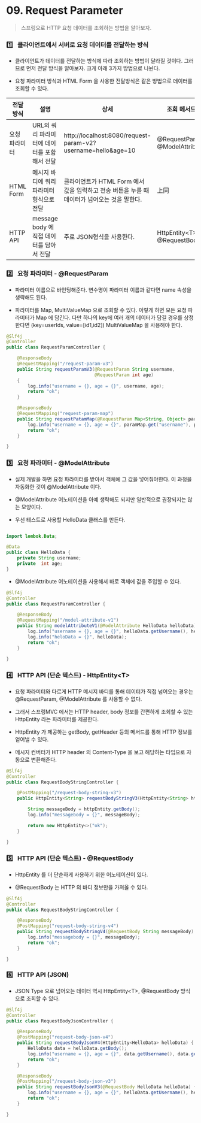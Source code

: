 # 09. Request Parameter

> 스프링으로 HTTP 요청 데이터를 조회하는 방법을 알아보자.

### 1️⃣ &nbsp; 클라이언트에서 서버로 요청 데이터를 전달하는 방식

- 클라이언트가 데이터를 전달하는 방식에 따라 조회하는 방법이 달라질 것이다. 그러므로 먼저 전달 방식을 알아보자. 크게 아래 3가지 방법으로 나뉜다.

- 요청 파라미터 방식과 HTML Form 을 사용한 전달방식은 같은 방법으로 데이터를 조회할 수 있다.

| 전달 방식     | 설명                                         | 상세                                                                                         | 조회 메서드                    |
| ------------- | -------------------------------------------- | -------------------------------------------------------------------------------------------- | ------------------------------ |
| 요청 파라미터 | URL의 쿼리 파라미터에 데이터를 포함해서 전달 | http://localhost:8080/request-param-v2?username=hello&age=10                                 | @RequestParam, @ModelAttribute |
| HTML Form     | 메시지 바디에 쿼리 파라미터 형식으로 전달    | 클라이언트가 HTML Form 에서 값을 입력하고 전송 버튼을 누를 때 데이터가 넘어오는 것을 말한다. | 上同                           |
| HTTP API      | message body 에 직접 데이터를 담아서 전달    | 주로 JSON형식을 사용한다.                                                                    | HttpEntity<<T>T>, @RequestBody |

### 2️⃣ &nbsp; 요청 파라미터 - @RequestParam

- 파라미터 이름으로 바인딩해준다. 변수명이 파라미터 이름과 같다면 name 속성을 생략해도 된다.

- 파라미터를 Map, MultiValueMap 으로 조회할 수 있다. 이렇게 하면 모든 요청 파라미터가 Map 에 담긴다. 다만 하나의 key에 여러 개의 데이터가 담길 경우를 상정한다면 (key=userIds, value=[id1,id2]) MultiValueMap 을 사용해야 한다.

```java
@Slf4j
@Controller
public class RequestParamController {

    @ResponseBody
    @RequestMapping("/request-param-v3")
    public String requestParamV3(@RequestParam String username,
                                 @RequestParam int age)
    {
        log.info("username = {}, age = {}", username, age);
        return "ok";
    }

    @ResponseBody
    @RequestMapping("request-param-map")
    public String requestPatamMap(@RequestParam Map<String, Object> paramMap) {
        log.info("username = {}, age = {}", paramMap.get("username"), paramMap.get("age"));
        return "ok";
    }

}
```

### 3️⃣ &nbsp; 요청 파라미터 - @ModelAttribute

- 실제 개발을 하면 요청 파라미터를 받아서 객체에 그 값을 넣어줘야한다. 이 과정을 자동화한 것이 @ModelAttribute 이다.

- @ModelAttribute 어노테이션을 아예 생략해도 되지만 일반적으로 권장되지는 않는 모양이다.

- 우선 테스트로 사용할 HelloData 클래스를 만든다.

```java

import lombok.Data;

@Data
public class HelloData {
    private String username;
    private  int age;
}

```

- @ModelAttribute 어노테이션을 사용해서 바로 객체에 값을 주입할 수 있다.

```java
@Slf4j
@Controller
public class RequestParamController {

    @ResponseBody
    @RequestMapping("/model-attribute-v1")
    public String modelAttributeV1(@ModelAttribute HelloData helloData) {
        log.info("username = {}, age = {}", helloData.getUsername(), helloData.getAge());
        log.info("heloData = {}", helloData);
        return "ok";
    }

}
```

### 4️⃣ &nbsp; HTTP API (단순 텍스트) - HttpEntity<<T>T>

- 요청 파라미터와 다르게 HTTP 메시지 바디를 통해 데이터가 직접 넘어오는 경우는 @RequestParam, @ModelAttribute 를 사용할 수 없다.

- 그래서 스프링MVC 에서는 HTTP header, body 정보를 간편하게 조회할 수 있는 HttpEntity 라는 파라미터를 제공한다.

- HttpEntity 가 제공하는 getBody, getHeader 등의 메서드를 통해 HTTP 정보를 얻어낼 수 있다.

- 메시지 컨버터가 HTTP header 의 Content-Type 을 보고 해당하는 타입으로 자동으로 변환해준다.

```java
@Slf4j
@Controller
public class RequestBodyStringController {

    @PostMapping("/request-body-string-v3")
    public HttpEntity<String> requestBodyStringV3(HttpEntity<String> httpEntity) throws IOException {

        String messageBody = httpEntity.getBody();
        log.info("messagebody = {}", messageBody);

        return new HttpEntity<>("ok");
    }

}
```

### 5️⃣ &nbsp; HTTP API (단순 텍스트) - @RequestBody

- HttpEntity 를 더 단순하게 사용하기 위한 어노테이션이 있다.

- @RequestBody 는 HTTP 의 바디 정보만을 가져올 수 있다.

```java
@Slf4j
@Controller
public class RequestBodyStringController {

    @ResponseBody
    @PostMapping("request-body-string-v4")
    public String requestBodyStringV4(@RequestBody String messageBody) {
        log.info("messagebody = {}", messageBody);
        return "ok";
    }

}
```

### 6️⃣ &nbsp; HTTP API (JSON)

- JSON Type 으로 넘어오는 데이터 역시 HttpEntity<<T>T>, @RequestBody 방식으로 조회할 수 있다.

```java
@Slf4j
@Controller
public class RequestBodyJsonController {

    @ResponseBody
    @PostMapping("request-body-json-v4")
    public String requestBodyJsonV4(HttpEntity<HelloData> helloData) {
        HelloData data = helloData.getBody();
        log.info("username = {}, age = {}", data.getUsername(), data.getAge());
        return "ok";
    }

    @ResponseBody
    @PostMapping("/request-body-json-v3")
    public String requestBodyJsonV3(@RequestBody HelloData helloData) {
        log.info("username = {}, age = {}", helloData.getUsername(), helloData.getAge());
        return "ok";
    }

}
```
